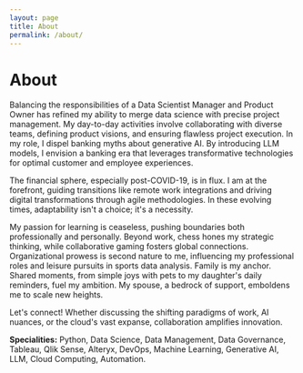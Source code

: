 ```yaml
---
layout: page
title: About
permalink: /about/
---
```


# About

Balancing the responsibilities of a Data Scientist Manager and Product Owner has refined my ability to merge data science with precise project management. My day-to-day activities involve collaborating with diverse teams, defining product visions, and ensuring flawless project execution. In my role, I dispel banking myths about generative AI. By introducing LLM models, I envision a banking era that leverages transformative technologies for optimal customer and employee experiences.

The financial sphere, especially post-COVID-19, is in flux. I am at the forefront, guiding transitions like remote work integrations and driving digital transformations through agile methodologies. In these evolving times, adaptability isn't a choice; it's a necessity.

My passion for learning is ceaseless, pushing boundaries both professionally and personally. Beyond work, chess hones my strategic thinking, while collaborative gaming fosters global connections. 
Organizational prowess is second nature to me, influencing my professional roles and leisure pursuits in sports data analysis.
Family is my anchor. Shared moments, from simple joys with pets to my daughter's daily reminders, fuel my ambition. My spouse, a bedrock of support, emboldens me to scale new heights.

Let's connect! Whether discussing the shifting paradigms of work, AI nuances, or the cloud's vast expanse, collaboration amplifies innovation.

**Specialities:** Python, Data Science, Data Management, Data Governance, Tableau, Qlik Sense, Alteryx, DevOps, Machine Learning, Generative AI, LLM, Cloud Computing, Automation.
